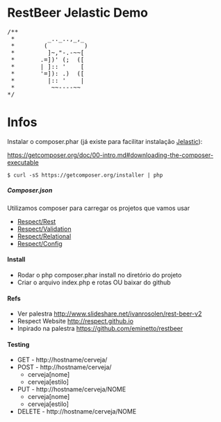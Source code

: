 # RestBeer Jelastic Demo
<pre>
/**
 *         _.._..,_,_
 *        (          )
 *         ]~,"-.-~~[
 *       .=])' (;  ([
 *       | ]:: '    [
 *       '=]): .)  ([
 *         |:: '    |
 *          ~~----~~
*/
</pre>

# Infos

Instalar o composer.phar (já existe para facilitar instalação [Jelastic](http://www.locaweb.com.br/cloud/jelastic-v2/)):

<https://getcomposer.org/doc/00-intro.md#downloading-the-composer-executable>

    $ curl -sS https://getcomposer.org/installer | php

##### Composer.json

Utilizamos composer para carregar os projetos que vamos usar

* [Respect/Rest](http://github.com/Respect/Rest)
* [Respect/Validation](http://github.com/Respect/Validation)
* [Respect/Relational](http://github.com/Respect/Relational)
* [Respect/Config](http://github.com/Respect/Config)

#### Install

* Rodar o php composer.phar install no diretório do projeto
* Criar o arquivo index.php e rotas OU baixar do github

#### Refs

* Ver palestra <http://www.slideshare.net/ivanrosolen/rest-beer-v2>
* Respect Website <http://respect.github.io>
* Inpirado na palestra <https://github.com/eminetto/restbeer>

#### Testing

* GET - http://hostname/cerveja/
* POST - http://hostname/cerveja/
  - cerveja[nome]
  - cerveja[estilo]
* PUT - http://hostname/cerveja/NOME
  - cerveja[nome]
  - cerveja[estilo]
* DELETE - http://hostname/cerveja/NOME
